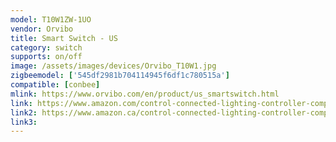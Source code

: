```yaml
---
model: T10W1ZW-1UO
vendor: Orvibo
title: Smart Switch - US
category: switch
supports: on/off
image: /assets/images/devices/Orvibo_T10W1.jpg
zigbeemodel: ['545df2981b704114945f6df1c780515a']
compatible: [conbee]
mlink: https://www.orvibo.com/en/product/us_smartswitch.html
link: https://www.amazon.com/control-connected-lighting-controller-compliant/dp/B01N11OJ1W
link2: https://www.amazon.ca/control-connected-lighting-controller-compliant/dp/B01N11OJ1W
link3: 
---
```

